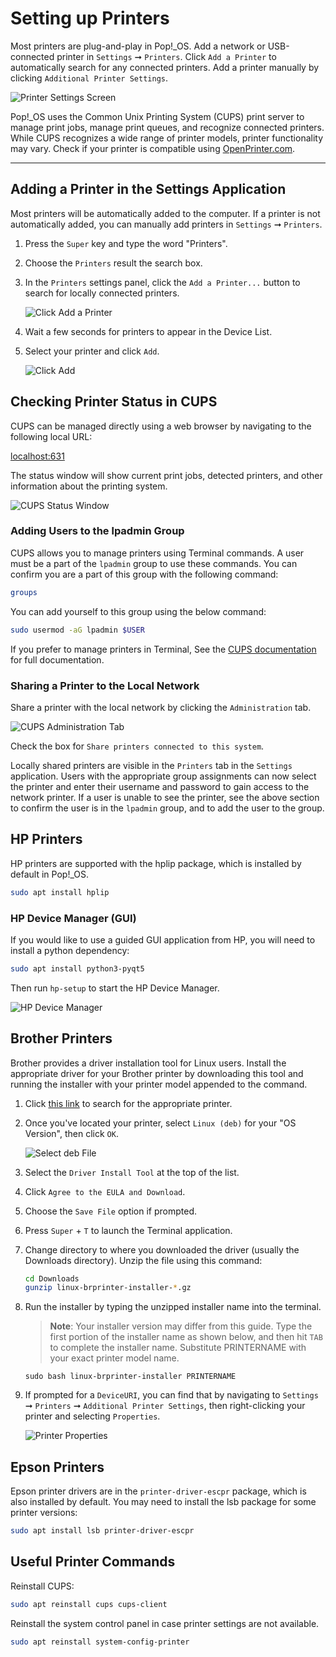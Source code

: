 # Setting up Printers

Most printers are plug-and-play in Pop!\_OS. Add a network or USB-connected printer in `Settings` ➞ `Printers`. Click `Add a Printer` to automatically search for any connected printers. Add a printer manually by clicking `Additional Printer Settings`.

![Printer Settings Screen](/images/printers/printer-settings.png)

Pop!\_OS uses the Common Unix Printing System (CUPS) print server to manage print jobs, manage print queues, and recognize connected printers. While CUPS recognizes a wide range of printer models, printer functionality may vary. Check if your printer is compatible using <a href="https://www.openprinting.org/printers" target="_blank">OpenPrinter.com</a>.

---

## Adding a Printer in the Settings Application

Most printers will be automatically added to the computer. If a printer is not automatically added, you can manually add printers in `Settings` ➞ `Printers`.

1. Press the `Super` key and type the word "Printers".

2. Choose the `Printers` result the search box.

3. In the `Printers` settings panel, click the `Add a Printer...` button to search for locally connected printers.

    ![Click Add a Printer](/images/printers/add-a-printer.png)

4. Wait a few seconds for printers to appear in the Device List.

5. Select your printer and click `Add`.

    ![Click Add](/images/printers/click-add.png)

## Checking Printer Status in CUPS

CUPS can be managed directly using a web browser by navigating to the following local URL:

<a href="http://localhost:631" target="_blank">localhost:631</a>

The status window will show current print jobs, detected printers, and other information about the printing system.

![CUPS Status Window](/images/printers/cups-settings.png)

### Adding Users to the lpadmin Group

CUPS allows you to manage printers using Terminal commands. A user must be a part of the `lpadmin` group to use these commands. You can confirm you are a part of this group with the following command:

```bash
groups
```

You can add yourself to this group using the below command:

```bash
sudo usermod -aG lpadmin $USER
```

If you prefer to manage printers in Terminal, See the [CUPS documentation](https://www.cups.org/doc/admin.html) for full documentation.

### Sharing a Printer to the Local Network

Share a printer with the local network by clicking the `Administration` tab.

![CUPS Administration Tab](/images/printers/admin-tab.png)

Check the box for `Share printers connected to this system`.

Locally shared printers are visible in the `Printers` tab in the `Settings` application. Users with the appropriate group assignments can now select the printer and enter their username and password to gain access to the network printer. If a user is unable to see the printer, see the above section to confirm the user is in the `lpadmin` group, and to add the user to the group.

## HP Printers

HP printers are supported with the hplip package, which is installed by default in Pop!\_OS.

```bash
sudo apt install hplip
```

### HP Device Manager (GUI)

If you would like to use a guided GUI application from HP, you will need to install a python dependency:

```bash
sudo apt install python3-pyqt5
```

Then run `hp-setup` to start the HP Device Manager.

![HP Device Manager](/images/printers/hp-setup.png)

## Brother Printers

Brother provides a driver installation tool for Linux users. Install the appropriate driver for your Brother printer by downloading this tool and running the installer with your printer model appended to the command.

1. Click <a href="https://support.brother.com/g/b/productsearch.aspx?c=us&lang=en&content=dl" target="_blank">this link</a> to search for the appropriate printer.

2. Once you've located your printer, select `Linux (deb)` for your "OS Version", then click `OK`.

    ![Select deb File](/images/printers/select-deb-file.png)

3. Select the `Driver Install Tool` at the top of the list.

4. Click `Agree to the EULA and Download`.

5. Choose the `Save File` option if prompted.

6. Press `Super` + `T` to launch the Terminal application.

7. Change directory to where you downloaded the driver (usually the Downloads directory). Unzip the file using this command:

    ```bash
    cd Downloads
    gunzip linux-brprinter-installer-*.gz
    ```

8. Run the installer by typing the unzipped installer name into the terminal.

    > **Note**: Your installer version may differ from this guide. Type the first portion of the installer name as shown below, and then hit `TAB` to complete the installer name. Substitute PRINTERNAME with your exact printer model name.

   ```
   sudo bash linux-brprinter-installer PRINTERNAME
   ```
  
 9. If prompted for a `DeviceURI`, you can find that by navigating to `Settings` ➞ `Printers` ➞ `Additional Printer Settings`, then right-clicking your printer and selecting `Properties`.

    ![Printer Properties](/images/printers/printer-properties.png)

## Epson Printers

Epson printer drivers are in the `printer-driver-escpr` package, which is also installed by default. You may need to install the lsb package for some printer versions:

```bash
sudo apt install lsb printer-driver-escpr
```

## Useful Printer Commands

Reinstall CUPS:

```bash
sudo apt reinstall cups cups-client
```

Reinstall the system control panel in case printer settings are not available.

```bash
sudo apt reinstall system-config-printer
```
